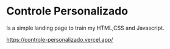 <h1>Controle Personalizado</h1>

Is a simple landing page to train my HTML,CSS and Javascript.

https://controle-personalizado.vercel.app/
